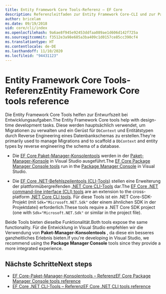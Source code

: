 ```yaml
---
title: Entity Framework Core Tools-Referenz – EF Core
description: Referenzleitfaden zur Entity Framework Core-CLI und zur Paket-Manager-Konsole in Visual Studio
author: bricelam
ms.date: 09/19/2018
uid: core/cli/index
ms.openlocfilehash: 9a6ae8f945e92453ddfaa089ae1d606d142f725a
ms.sourcegitcommit: f3512e3a98e685a3ba409c1d0157ce85cc390cf4
ms.translationtype: HT
ms.contentlocale: de-DE
ms.lasthandoff: 11/10/2020
ms.locfileid: "94431123"
---
```

# <a name="entity-framework-core-tools-reference"></a><span data-ttu-id="69345-103">Entity Framework Core Tools-Referenz</span><span class="sxs-lookup"><span data-stu-id="69345-103">Entity Framework Core tools reference</span></span>

<span data-ttu-id="69345-104">Die Entity Framework Core Tools helfen zur Entwurfszeit bei Entwicklungsaufgaben.</span><span class="sxs-lookup"><span data-stu-id="69345-104">The Entity Framework Core tools help with design-time development tasks.</span></span> <span data-ttu-id="69345-105">Diese werden hauptsächlich verwendet, um Migrationen zu verwalten und ein Gerüst für `DbContext` und Entitätstypen durch Reverse Engineering eines Datenbankschemas zu erstellen.</span><span class="sxs-lookup"><span data-stu-id="69345-105">They're primarily used to manage Migrations and to scaffold a `DbContext` and entity types by reverse engineering the schema of a database.</span></span>

* <span data-ttu-id="69345-106">Die [EF Core Paket-Manager-Konsolentools](xref:core/cli/powershell) werden in der [Paket-Manager-Konsole](/nuget/tools/package-manager-console) in Visual Studio ausgeführt.</span><span class="sxs-lookup"><span data-stu-id="69345-106">The [EF Core Package Manager Console tools](xref:core/cli/powershell) run in the [Package Manager Console](/nuget/tools/package-manager-console) in Visual Studio.</span></span>

* <span data-ttu-id="69345-107">Die [EF Core .NET-Befehlszeilentools (CLI-Tools)](xref:core/cli/dotnet) stellen eine Erweiterung der plattformübergreifenden [.NET Core CLI-Tools](/dotnet/core/tools/) dar.</span><span class="sxs-lookup"><span data-stu-id="69345-107">The [EF Core .NET command-line interface (CLI) tools](xref:core/cli/dotnet) are an extension to the cross-platform [.NET Core CLI tools](/dotnet/core/tools/).</span></span> <span data-ttu-id="69345-108">Für diese Tools ist ein .NET Core-SDK-Projekt (mit `Sdk="Microsoft.NET.Sdk"` oder einem ähnlichen SDK in der Projektdatei) erforderlich.</span><span class="sxs-lookup"><span data-stu-id="69345-108">These tools require a .NET Core SDK project (one with `Sdk="Microsoft.NET.Sdk"` or similar in the project file).</span></span>

<span data-ttu-id="69345-109">Beide Tools bieten dieselbe Funktionalität.</span><span class="sxs-lookup"><span data-stu-id="69345-109">Both tools expose the same functionality.</span></span> <span data-ttu-id="69345-110">Für die Entwicklung in Visual Studio empfehlen wir die Verwendung von **Paket-Manager-Konsolentools** , da diese ein besseres ganzheitliches Erlebnis bieten.</span><span class="sxs-lookup"><span data-stu-id="69345-110">If you're developing in Visual Studio, we recommend using the **Package Manager Console** tools since they provide a more integrated experience.</span></span>

## <a name="next-steps"></a><span data-ttu-id="69345-111">Nächste Schritte</span><span class="sxs-lookup"><span data-stu-id="69345-111">Next steps</span></span>

* [<span data-ttu-id="69345-112">EF Core-Paket-Manager-Konsolentools – Referenz</span><span class="sxs-lookup"><span data-stu-id="69345-112">EF Core Package Manager Console tools reference</span></span>](xref:core/cli/powershell)
* [<span data-ttu-id="69345-113">EF Core .NET CLI-Tools – Referenz</span><span class="sxs-lookup"><span data-stu-id="69345-113">EF Core .NET CLI tools reference</span></span>](xref:core/cli/dotnet)
